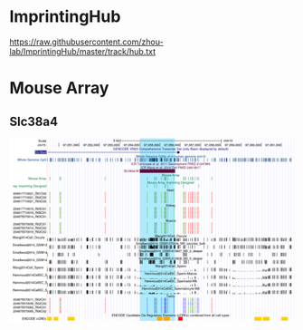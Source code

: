 # ImprintingHub

https://raw.githubusercontent.com/zhou-lab/ImprintingHub/master/track/hub.txt

# Mouse Array

## Slc38a4
[![pic](img/20210530_Slc38a4.png)](https://genome.ucsc.edu/cgi-bin/hgTracks?hgS_doLoadUrl=submit&hgS_loadUrlName=https://github.com/zhou-lab/ImprintingHub/blob/master/img/20210530_Slc38a4.webarchive?raw=true)
